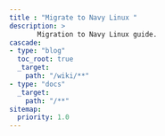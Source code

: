 ```yaml
---
title : "Migrate to Navy Linux "
description: >
       Migration to Navy Linux guide.
cascade:
- type: "blog"
  toc_root: true
  _target:
    path: "/wiki/**"
- type: "docs"
  _target:
    path: "/**"
sitemap:
  priority: 1.0
---
```


